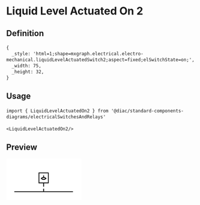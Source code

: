 # Liquid Level Actuated On 2

## Definition

```
{
  _style: 'html=1;shape=mxgraph.electrical.electro-mechanical.liquidLevelActuatedSwitch2;aspect=fixed;elSwitchState=on;',
  _width: 75,
  _height: 32,
}
```

## Usage

```
import { LiquidLevelActuatedOn2 } from '@diac/standard-components-diagrams/electricalSwitchesAndRelays'

<LiquidLevelActuatedOn2/>
```

## Preview

<img src="./liquid-level-actuated-on-2.png" width="200"/>
